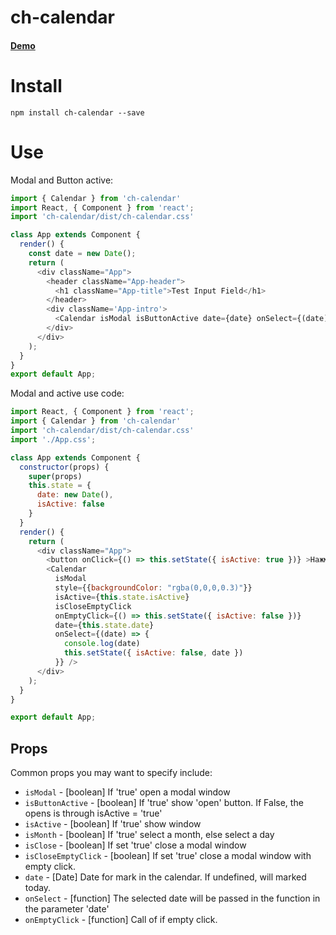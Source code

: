 # ch-calendar

#### [Demo]()

# Install
```npm install сh-calendar --save```

# Use
Modal and Button active:
```js
import { Calendar } from 'ch-calendar'
import React, { Component } from 'react';
import 'ch-calendar/dist/ch-calendar.css'

class App extends Component {  
  render() {
    const date = new Date();
    return (
      <div className="App">
        <header className="App-header">
          <h1 className="App-title">Test Input Field</h1>
        </header>
        <div className='App-intro'>
          <Calendar isModal isButtonActive date={date} onSelect={(date) => { console.log(date) }} /> 
        </div>
      </div>
    );
  }
}
export default App;
```

Modal and active use code:
```js
import React, { Component } from 'react';
import { Calendar } from 'ch-calendar'
import 'ch-calendar/dist/ch-calendar.css'
import './App.css';

class App extends Component {
  constructor(props) {
    super(props)
    this.state = {
      date: new Date(),
      isActive: false
    }
  }
  render() {
    return (
      <div className="App">
        <button onClick={() => this.setState({ isActive: true })} >Нажми</button>
        <Calendar
          isModal
          style={{backgroundColor: "rgba(0,0,0,0.3)"}}
          isActive={this.state.isActive}
          isCloseEmptyClick
          onEmptyClick={() => this.setState({ isActive: false })}
          date={this.state.date}
          onSelect={(date) => {
            console.log(date)
            this.setState({ isActive: false, date })
          }} />
      </div>
    );
  }
}

export default App;
```
## Props

Common props you may want to specify include:

* `isModal` - [boolean] If 'true' open a modal window
* `isButtonActive` - [boolean] If 'true' show 'open' button. If False, the opens is through isActive = 'true'
* `isActive` - [boolean] If 'true' show window
* `isMonth` - [boolean] If 'true' select a month, else select a day
* `isClose` - [boolean] If set 'true' close a modal window
* `isCloseEmptyClick` - [boolean] If set 'true' close a modal window with empty click.
* `date` - [Date] Date for mark in the calendar. If undefined, will marked today.
* `onSelect` - [function] The selected date will be passed in the function in the parameter 'date'
* `onEmptyClick` - [function] Call of if empty click.

